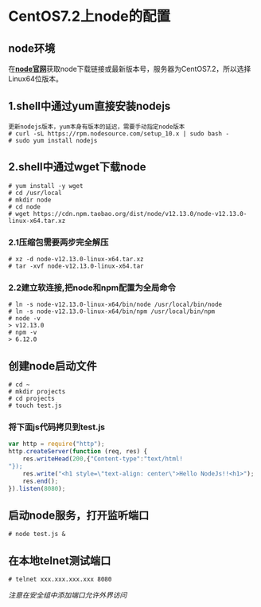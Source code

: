 # CentOS7.2上node的配置
## node环境
在[**node官网**](http://nodejs.cn/download/)获取node下载链接或最新版本号，服务器为CentOS7.2，所以选择Linux64位版本。

## 1.shell中通过yum直接安装nodejs ##
```shell
更新nodejs版本，yum本身有版本的延迟，需要手动指定node版本
# curl -sL https://rpm.nodesource.com/setup_10.x | sudo bash -
# sudo yum install nodejs
```
## 2.shell中通过wget下载node ##
```shell
# yum install -y wget
# cd /usr/local
# mkdir node
# cd node
# wget https://cdn.npm.taobao.org/dist/node/v12.13.0/node-v12.13.0-linux-x64.tar.xz
```
### 2.1压缩包需要两步完全解压 ###
```shell
# xz -d node-v12.13.0-linux-x64.tar.xz
# tar -xvf node-v12.13.0-linux-x64.tar
```
### 2.2建立软连接,把node和npm配置为全局命令 ###
```shell
# ln -s node-v12.13.0-linux-x64/bin/node /usr/local/bin/node
# ln -s node-v12.13.0-linux-x64/bin/npm /usr/local/bin/npm
# node -v
> v12.13.0
# npm -v
> 6.12.0
```
## 创建node启动文件 ##
```shell
# cd ~
# mkdir projects
# cd projects
# touch test.js
```
### 将下面js代码拷贝到test.js ###
```javascript
var http = require("http");
http.createServer(function (req, res) {
    res.writeHead(200,{"Content-type":"text/html!
"});
    res.write("<h1 style=\"text-align: center\">Hello NodeJs!!<h1>");
    res.end();
}).listen(8080);
```
## 启动node服务，打开监听端口 ##
```shell
# node test.js &
```
## 在本地telnet测试端口 ##
```shell
# telnet xxx.xxx.xxx.xxx 8080
```
*注意在安全组中添加端口允许外界访问*
